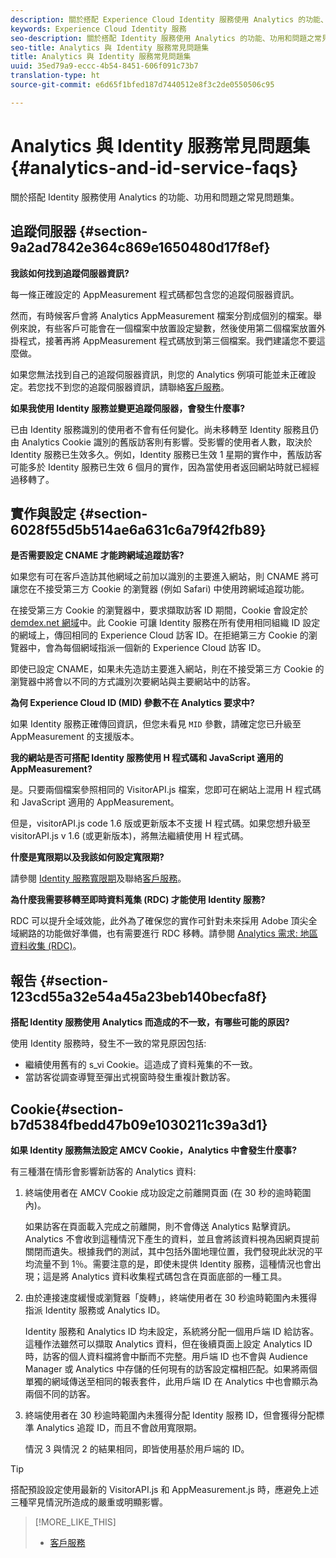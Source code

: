 ```yaml
---
description: 關於搭配 Experience Cloud Identity 服務使用 Analytics 的功能、功用和問題之常見問題集。
keywords: Experience Cloud Identity 服務
seo-description: 關於搭配 Identity 服務使用 Analytics 的功能、功用和問題之常見問題集。
seo-title: Analytics 與 Identity 服務常見問題集
title: Analytics 與 Identity 服務常見問題集
uuid: 35ed79a9-eccc-4b54-8451-606f091c73b7
translation-type: ht
source-git-commit: e6d65f1bfed187d7440512e8f3c2de0550506c95

---
```



# Analytics 與 Identity 服務常見問題集{#analytics-and-id-service-faqs}

關於搭配 Identity 服務使用 Analytics 的功能、功用和問題之常見問題集。

## 追蹤伺服器 {#section-9a2ad7842e364c869e1650480d17f8ef}

**我該如何找到追蹤伺服器資訊?**

每一條正確設定的 AppMeasurement 程式碼都包含您的追蹤伺服器資訊。

然而，有時候客戶會將 Analytics AppMeasurement 檔案分割成個別的檔案。舉例來說，有些客戶可能會在一個檔案中放置設定變數，然後使用第二個檔案放置外掛程式，接著再將 AppMeasurement 程式碼放到第三個檔案。我們建議您不要這麼做。

如果您無法找到自己的追蹤伺服器資訊，則您的 Analytics 例項可能並未正確設定。若您找不到您的追蹤伺服器資訊，請聯絡[客戶服務](https://helpx.adobe.com/tw/marketing-cloud/contact-support.html)。

**如果我使用 Identity 服務並變更追蹤伺服器，會發生什麼事?**

已由 Identity 服務識別的使用者不會有任何變化。尚未移轉至 Identity 服務且仍由 Analytics Cookie 識別的舊版訪客則有影響。受影響的使用者人數，取決於 Identity 服務已生效多久。例如，Identity 服務已生效 1 星期的實作中，舊版訪客可能多於 Identity 服務已生效 6 個月的實作，因為當使用者返回網站時就已經經過移轉了。

## 實作與設定 {#section-6028f55d5b514ae6a631c6a79f42fb89}

**是否需要設定 CNAME 才能跨網域追蹤訪客?**

如果您有可在客戶造訪其他網域之前加以識別的主要進入網站，則 CNAME 將可讓您在不接受第三方 Cookie 的瀏覽器 (例如 Safari) 中使用跨網域追蹤功能。

在接受第三方 Cookie 的瀏覽器中，要求擷取訪客 ID 期間，Cookie 會設定於 [demdex.net 網域](https://marketing.adobe.com/resources/help/en_US/aam/demdex-calls.html)中。此 Cookie 可讓 Identity 服務在所有使用相同組織 ID 設定的網域上，傳回相同的 Experience Cloud 訪客 ID。在拒絕第三方 Cookie 的瀏覽器中，會為每個網域指派一個新的 Experience Cloud 訪客 ID。

即使已設定 CNAME，如果未先造訪主要進入網站，則在不接受第三方 Cookie 的瀏覽器中將會以不同的方式識別次要網站與主要網站中的訪客。

**為何 Experience Cloud ID (MID) 參數不在 Analytics 要求中?**

如果 Identity 服務正確傳回資訊，但您未看見 `MID` 參數，請確定您已升級至 AppMeasurement 的支援版本。

**我的網站是否可搭配 Identity 服務使用 H 程式碼和 JavaScript 適用的 AppMeasurement?**

是。只要兩個檔案參照相同的 VisitorAPI.js 檔案，您即可在網站上混用 H 程式碼和 JavaScript 適用的 AppMeasurement。

但是，visitorAPI.js code 1.6 版或更新版本不支援 H 程式碼。如果您想升級至 visitorAPI.js v 1.6 (或更新版本)，將無法繼續使用 H 程式碼。

**什麼是寬限期以及我該如何設定寬限期?**

請參閱 [Identity 服務寬限期](../reference/analytics-reference/grace-period.md)及聯絡[客戶服務](https://helpx.adobe.com/tw/marketing-cloud/contact-support.html)。

**為什麼我需要移轉至即時資料蒐集 (RDC) 才能使用 Identity 服務?**

RDC 可以提升全域效能，此外為了確保您的實作可針對未來採用 Adobe 頂尖全域網路的功能做好準備，也有需要進行 RDC 移轉。請參閱 [Analytics 需求: 地區資料收集 (RDC)](../reference/requirements.md#section-7d04bb013bc84a25bae3b148bc0ca25f)。

## 報告 {#section-123cd55a32e54a45a23beb140becfa8f}

**搭配 Identity 服務使用 Analytics 而造成的不一致，有哪些可能的原因?**

使用 Identity 服務時，發生不一致的常見原因包括:

* 繼續使用舊有的 s_vi Cookie。這造成了資料蒐集的不一致。
* 當訪客從調查導覽至彈出式視窗時發生重複計數訪客。

## Cookie{#section-b7d5384fbedd47b09e1030211c39a3d1}

**如果 Identity 服務無法設定 AMCV Cookie，Analytics 中會發生什麼事?**

有三種潛在情形會影響新訪客的 Analytics 資料:

1. 終端使用者在 AMCV Cookie 成功設定之前離開頁面 (在 30 秒的逾時範圍內)。

   如果訪客在頁面載入完成之前離開，則不會傳送 Analytics 點擊資訊。Analytics 不會收到這種情況下產生的資料，並且會將該資料視為因網頁提前關閉而遺失。根據我們的測試，其中包括外圍地理位置，我們發現此狀況的平均流量不到 1％。需要注意的是，即使未提供 Identity 服務，這種情況也會出現；這是將 Analytics 資料收集程式碼包含在頁面底部的一種工具。

1. 由於連接速度緩慢或瀏覽器「旋轉」，終端使用者在 30 秒逾時範圍內未獲得指派 Identity 服務或 Analytics ID。

   Identity 服務和 Analytics ID 均未設定，系統將分配一個用戶端 ID 給訪客。這種作法雖然可以擷取 Analytics 資料，但在後續頁面上設定 Analytics ID 時，訪客的個人資料檔將會中斷而不完整。用戶端 ID 也不會與 Audience Manager 或 Analytics 中存儲的任何現有的訪客設定檔相匹配。如果將兩個單獨的網域傳送至相同的報表套件，此用戶端 ID 在 Analytics 中也會顯示為兩個不同的訪客。

1. 終端使用者在 30 秒逾時範圍內未獲得分配 Identity 服務 ID，但會獲得分配標準 Analytics 追蹤 ID，而且不會啟用寬限期。

   情況 3 與情況 2 的結果相同，即皆使用基於用戶端的 ID。

>[!TIP]
>
>搭配預設設定使用最新的 VisitorAPI.js 和 AppMeasurement.js 時，應避免上述三種罕見情況所造成的嚴重或明顯影響。

>[!MORE_LIKE_THIS]
>
>* [客戶服務](https://helpx.adobe.com/tw/marketing-cloud/contact-support.html)

